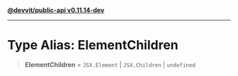 [**@devvit/public-api v0.11.14-dev**](../../../../README.md)

---

# Type Alias: ElementChildren

> **ElementChildren** = `JSX.Element` \| `JSX.Children` \| `undefined`
